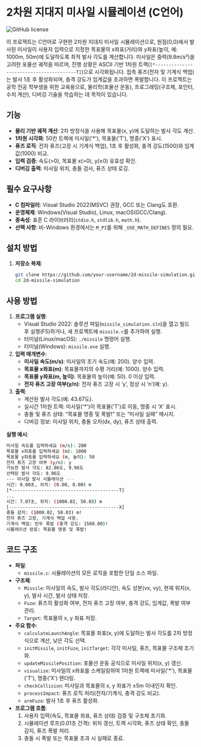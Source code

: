 # 2차원 지대지 미사일 시뮬레이션 (C언어)

![GitHub license](https://img.shields.io/badge/license-MIT-blue.svg)

이 프로젝트는 C언어로 구현한 2차원 지대지 미사일 시뮬레이션으로, 원점(0,0)에서 발사된 미사일이 사용자 입력으로 지정한 목표물의 x좌표(거리)와 y좌표(높이, 예: 1000m, 50m)에 도달하도록 최적 발사 각도를 계산합니다. 미사일은 중력(9.8m/s²)을 고려한 포물선 궤적을 따르며, 진행 상황은 ASCII 기반 1차원 트랙(`[*----------------------------------------T]`)으로 시각화됩니다. 접촉 퓨즈(전자 및 기계식 백업)는 발사 1초 후 활성화되며, 충격 강도가 임계값을 초과하면 폭발합니다. 이 프로젝트는 공학 전공 학부생을 위한 교육용으로, 물리학(포물선 운동), 프로그래밍(구조체, 포인터, 수치 계산), 디버깅 기술을 학습하는 데 목적이 있습니다.

## 기능
- **물리 기반 궤적 계산**: 2차 방정식을 사용해 목표물(x, y)에 도달하는 발사 각도 계산.
- **1차원 시각화**: 50칸 트랙에 미사일('*'), 목표물('T'), 명중('X') 표시.
- **퓨즈 로직**: 전자 퓨즈(고장 시 기계식 백업), 1초 후 활성화, 충격 강도(1500)와 임계값(1000) 비교.
- **입력 검증**: 속도(>0), 목표물 x(>0), y(≥0) 유효성 확인.
- **디버깅 출력**: 미사일 위치, 충돌 검사, 퓨즈 상태 로깅.

## 필수 요구사항
- **C 컴파일러**: Visual Studio 2022(MSVC) 권장, GCC 또는 Clang도 호환.
- **운영체제**: Windows(Visual Studio), Linux, macOS(GCC/Clang).
- **종속성**: 표준 C 라이브러리(`stdio.h`, `stdlib.h`, `math.h`).
- **선택 사항**: 비-Windows 환경에서는 `M_PI`를 위해 `_USE_MATH_DEFINES` 정의 필요.

## 설치 방법
1. **저장소 복제**:
   ```bash
   git clone https://github.com/your-username/2d-missile-simulation.git
   cd 2d-missile-simulation

## 사용 방법
1. **프로그램 실행**:
   - Visual Studio 2022: 솔루션 파일(`missile_simulation.sln`)을 열고 빌드 후 실행(F5)하거나, 새 프로젝트에 `missile.c`를 추가하여 실행.
   - 터미널(Linux/macOS): `./missile` 명령어 실행.
   - 터미널(Windows): `missile.exe` 실행.
2. **입력 매개변수**:
   - **미사일 속도(m/s)**: 미사일의 초기 속도(예: 200). 양수 입력.
   - **목표물 x좌표(m)**: 목표물까지의 수평 거리(예: 1000). 양수 입력.
   - **목표물 y좌표(m, 높이)**: 목표물의 높이(예: 50). 0 이상 입력.
   - **전자 퓨즈 고장 여부(y/n)**: 전자 퓨즈 고장 시 ‘y’, 정상 시 ‘n’(예: y).
3. **출력**:
   - 계산된 발사 각도(예: 43.67도).
   - 실시간 1차원 트랙: 미사일('*')이 목표물('T')로 이동, 명중 시 ‘X’ 표시.
   - 충돌 및 퓨즈 상태: “목표물 명중 및 폭발!” 또는 “미사일 실패” 메시지.
   - 디버깅 정보: 미사일 위치, 충돌 오차(dx, dy), 퓨즈 상태 출력.

**실행 예시**:
```bash
미사일 속도를 입력하세요 (m/s): 200
목표물 x좌표를 입력하세요 (m): 1000
목표물 y좌표를 입력하세요 (m, 높이): 50
전자 퓨즈 고장 여부 (y/n): y
가능한 발사 각도: 82.86도, 9.96도
선택된 발사 각도: 9.96도
--- 미사일 발사 시뮬레이션 ---
시간: 0.00초, 위치: (0.00, 0.00) m
[*----------------------------------------T]
...
시간: 7.07초, 위치: (1000.02, 50.03) m
[-----------------------------------------X]
충돌 감지: (1000.02, 50.03) m!
전자 퓨즈 고장, 기계식 백업 사용.
기계식 백업: 탄두 폭발 (충격 강도: 1500.00)!
시뮬레이션 완료: 목표물 명중 및 폭발!
```

## 코드 구조
- **파일**:
  - `missile.c`: 시뮬레이션의 모든 로직을 포함한 단일 소스 파일.
- **구조체**:
  - `Missile`: 미사일의 속도, 발사 각도(라디안), 속도 성분(vx, vy), 현재 위치(x, y), 발사 시간, 발사 상태 저장.
  - `Fuze`: 퓨즈의 활성화 여부, 전자 퓨즈 고장 여부, 충격 강도, 임계값, 폭발 여부 관리.
  - `Target`: 목표물의 x, y 좌표 저장.
- **주요 함수**:
  - `calculateLaunchAngle`: 목표물 좌표(x, y)에 도달하는 발사 각도를 2차 방정식으로 계산, 낮은 각도 선택.
  - `initMissile`, `initFuze`, `initTarget`: 각각 미사일, 퓨즈, 목표물 구조체 초기화.
  - `updateMissilePosition`: 포물선 운동 공식으로 미사일 위치(x, y) 갱신.
  - `visualize`: 미사일의 x좌표를 스케일링하여 1차원 트랙에 미사일('*'), 목표물('T'), 명중('X') 렌더링.
  - `checkCollision`: 미사일과 목표물의 x, y 좌표가 ±5m 이내인지 확인.
  - `processImpact`: 퓨즈 로직 처리(전자/기계식, 충격 강도 비교).
  - `armFuze`: 발사 1초 후 퓨즈 활성화.
- **프로그램 흐름**:
  1. 사용자 입력(속도, 목표물 좌표, 퓨즈 상태) 검증 및 구조체 초기화.
  2. 시뮬레이션 루프(0.01초 간격): 위치 갱신, 트랙 시각화, 퓨즈 상태 확인, 충돌 감지, 퓨즈 폭발 처리.
  3. 충돌 시 폭발 또는 목표물 초과 시 실패로 종료.

